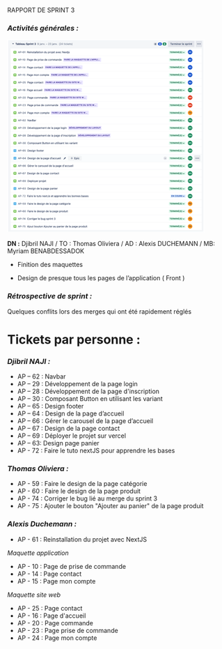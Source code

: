 RAPPORT DE SPRINT 3

### *Activités générales :*

![Trello sprint 3](img/trello-sprint-3.png)

**DN :** Djibril NAJI / TO : Thomas Oliviera / AD : Alexis DUCHEMANN / MB: Myriam BENABDESSADOK

- Finition des maquettes


- Design de presque tous les pages de l’application ( Front )

### *Rétrospective de sprint :*

Quelques conflits lors des merges qui ont été rapidement réglés

# Tickets par personne :

### *Djibril NAJI :*

- AP – 62 : Navbar
- AP – 29 : Développement de la page login
- AP – 28 : Développement de la page d'inscription
- AP – 30 : Composant Button en utilisant les variant
- AP – 65 : Design footer
- AP – 64 : Design de la page d’accueil
- AP – 66 : Gérer le carousel de la page d’accueil
- AP – 67 : Design de la page contact
- AP – 69 : Déployer le projet sur vercel
- AP – 63: Design page panier
- AP - 72 : Faire le tuto nextJS pour apprendre les bases

### *Thomas Oliviera :*

- AP - 59 : Faire le design de la page catégorie
- AP - 60 : Faire le design de la page produit
- AP - 74 : Corriger le bug lié au merge du sprint 3
- AP - 75 : Ajouter le bouton "Ajouter au panier" de la page produit

### *Alexis Duchemann :*

- AP - 61 : Reinstallation du projet avec NextJS

*Maquette application*

- AP - 10 : Page de prise de commande
- AP - 14 : Page contact
- AP - 15 : Page mon compte

*Maquette site web*

- AP - 25 : Page contact
- AP - 16 : Page d'accueil
- AP - 20 : Page commande
- AP - 23 : Page prise de commande
- AP - 24 : Page mon compte 